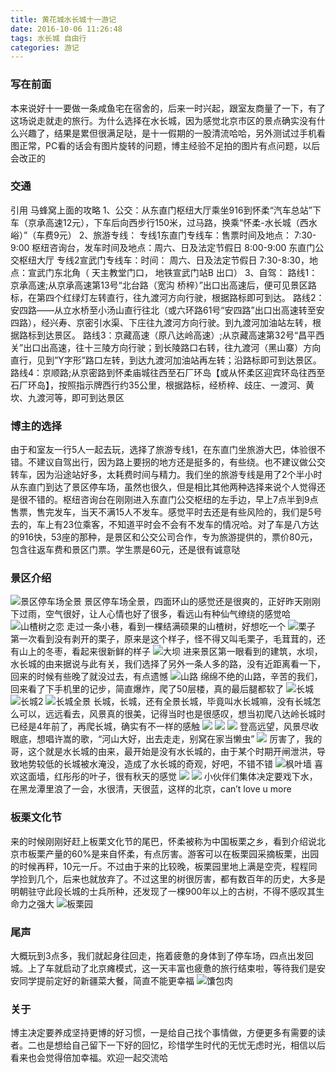 ```yaml
---
title: 黄花城水长城十一游记
date: 2016-10-06 11:26:48
tags: 水长城 自由行
categories: 游记
---
```

### 写在前面
本来说好十一要做一条咸鱼宅在宿舍的，后来一时兴起，跟室友商量了一下，有了这场说走就走的旅行。为什么选择在水长城，因为感觉北京市区的景点确实没有什么兴趣了，结果是累但很满足哒，是十一假期的一股清流哈哈，另外测试过手机看图正常，PC看的话会有图片旋转的问题，博主经验不足拍的图片有点问题，以后会改正的

### 交通
引用 马蜂窝上面的攻略
1、公交：从东直门枢纽大厅乘坐916到怀柔“汽车总站”下车（京承高速12元），下车后向西步行150米，过马路，换乘“怀柔-水长城（西水峪）”（车费9元）
2、旅游专线：
专线1东直门专线车：售票时间及地点： 7:30-9:00 枢纽咨询台，发车时间及地点：周六、日及法定节假日 8:00-9:00 东直门公交枢纽大厅
专线2宣武门专线车：时间： 周六、日及法定节假日 7:30-8:30，地点：宣武门东北角（ 天主教堂门口， 地铁宣武门站B 出口）
3、自驾：
路线1：京承高速;从京承高速第13号“北台路（宽沟 桥梓）”出口出高速后，便可见景区路标，在第四个红绿灯左转直行，往九渡河方向行驶，根据路标即可到达。
路线2：安四路——从立水桥至小汤山直行往北（或六环路61号“安四路”出口出高速转至安四路），经兴寿、京密引水渠、下庄往九渡河方向行驶。到九渡河加油站左转，根据路标到达景区。
路线3：京藏高速（原八达岭高速）;从京藏高速第32号“昌平西关”出口出高速，往十三陵方向行驶；到长陵路口右转，往九渡河（黑山寨）方向直行，见到”Y字形”路口左转，到达九渡河加油站再左转；沿路标即可到达景区。
路线4：京顺路;从京密路到怀柔庙城往西至石厂环岛【或从怀柔区迎宾环岛往西至石厂环岛】，按照指示牌西行约35公里，根据路标，经桥梓、歧庄、一渡河、黄坎、九渡河等，即可到达景区

### 博主的选择
由于和室友一行5人一起去玩，选择了旅游专线1，在东直门坐旅游大巴，体验很不错。不建议自驾出行，因为路上要拐的地方还是挺多的，有些绕。也不建议做公交转车，因为沿途站好多，太耗费时间与精力。我们坐的旅游专线是用了2个半小时从东直门到达了景区停车场，虽然也很久，但是相比其他两种选择来说个人觉得还是很不错的。枢纽咨询台在刚刚进入东直门公交枢纽的左手边，早上7点半到9点售票，售完发车，当天不满15人不发车。感觉平时去还是有些风险的，我们是5号去的，车上有23位乘客，不知道平时会不会有不发车的情况哈。对了车是八方达的916快，53座的那种，是景区和公交公司合作，专为旅游提供的，票价80元，包含往返车费和景区门票。学生票是60元，还是很有诚意哒

### 景区介绍
![景区停车场全景](http://oelvsay9f.bkt.clouddn.com/2016-10-05%20113936.jpg)
景区停车场全景，四面环山的感觉还是很爽的，正好昨天刚刚下过雨，空气很好，让人心情也好了很多，看远山有种仙气缭绕的感觉哈
![山楂树之恋](http://oelvsay9f.bkt.clouddn.com/2016-10-05%20114734.jpg)
走过一条小巷，看到一棵结满硕果的山楂树，好想吃一个
![栗子](http://oelvsay9f.bkt.clouddn.com/2016-10-05%20154023.jpg)
第一次看到没有剥开的栗子，原来是这个样子，怪不得又叫毛栗子，毛茸茸的，还有山上的冬枣，看起来很新鲜的样子
![大坝](http://oelvsay9f.bkt.clouddn.com/2016-10-05%20120012.jpg)
进来景区第一眼看到的建筑，水坝，水长城的由来据说与此有关，我们选择了另外一条人多的路，没有近距离看一下，回来的时候有些晚了就没过去，有点遗憾
![山路](http://oelvsay9f.bkt.clouddn.com/2016-10-05%20120312.jpg)
绵绵不绝的山路，辛苦的我们，回来看了下手机里的记步，简直爆炸，爬了50层楼，真的最后腿都软了
![长城](http://oelvsay9f.bkt.clouddn.com/2016-10-05%20144349.jpg)
![长城2](http://oelvsay9f.bkt.clouddn.com/2016-10-05%20122524.jpg)
![长城全景](http://oelvsay9f.bkt.clouddn.com/2016-10-05%20144745.jpg)
长城，长城，还有全景长城，毕竟叫水长城嘛，没有长城怎么可以，远远看去，风景真的很美，记得当时也是很感叹，想当初爬八达岭长城时已经是4年前了，再爬长城，确实有不一样的感触
![](http://oelvsay9f.bkt.clouddn.com/2016-10-05%20122345.jpg)
![](http://oelvsay9f.bkt.clouddn.com/2016-10-05%20122442.jpg)
![](http://oelvsay9f.bkt.clouddn.com/2016-10-05%20122457.jpg)
登高远望，风景尽收眼底，想唱许嵩的歌，“河山大好，出去走走，别窝在家当懒虫”
![](http://oelvsay9f.bkt.clouddn.com/2016-10-05%20123759.jpg)
厉害了，我的哥，这个就是水长城的由来，最开始是没有水长城的，由于某个时期开闸泄洪，导致地势较低的长城被水淹没，造成了水长城的奇观，好吧，不错不错
![枫叶墙](http://oelvsay9f.bkt.clouddn.com/2016-10-05%20124341.jpg)
喜欢这面墙，红彤彤的叶子，很有秋天的感觉
![](http://oelvsay9f.bkt.clouddn.com/2016-10-05%20124514.jpg)
![](http://oelvsay9f.bkt.clouddn.com/2016-10-05%20132054.jpg)
小伙伴们集体决定要戏下水，在黑龙潭里浪了一会，水很清，天很蓝，这样的北京，can’t love u more

### 板栗文化节
来的时候刚刚好赶上板栗文化节的尾巴，怀柔被称为中国板栗之乡，看到介绍说北京市板栗产量的60%是来自怀柔，有点厉害。游客可以在板栗园采摘板栗，出园的时候再秤，10元一斤。不过由于来的比较晚，板栗园里地上满是空壳，程程同学捡到几个，后来也就放弃了。不过这里的树很厉害，都有数百年的历史，大多是明朝驻守此段长城的士兵所种，还发现了一棵900年以上的古树，不得不感叹其生命力之强大
![板栗园](http://oelvsay9f.bkt.clouddn.com/2016-10-05%20143604.jpg)

### 尾声
大概玩到3点多，我们就起身往回走，拖着疲惫的身体到了停车场，四点出发回城。上了车就启动了北京瘫模式，这一天丰富也疲惫的旅行结束啦，等待我们是安安同学提前定好的新疆菜大餐，简直不能更幸福
![馕包肉](http://oelvsay9f.bkt.clouddn.com/2016-10-05%20193408.jpg)

### 关于
博主决定要养成坚持更博的好习惯，一是给自己找个事情做，方便更多有需要的读者。二也是想给自己留下一下好的回忆，珍惜学生时代的无忧无虑时光，相信以后看来也会觉得倍加幸福。欢迎一起交流哈
